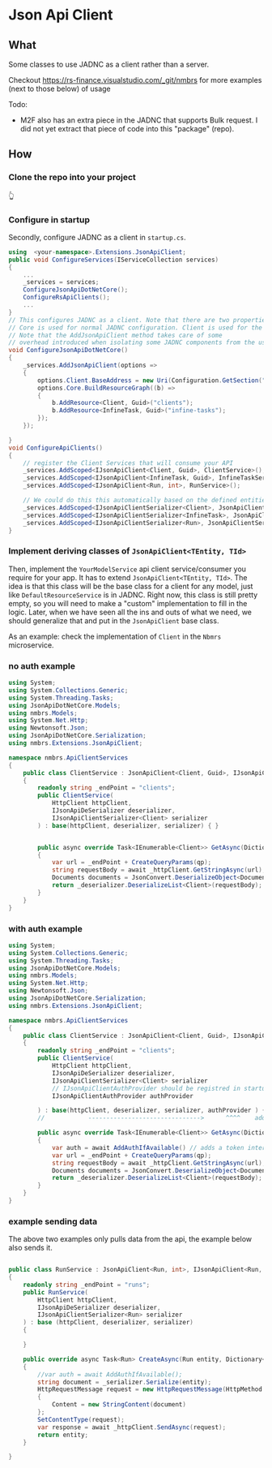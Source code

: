 # Json Api Client

##  What
Some classes to use JADNC as a client rather than a server. 

Checkout https://rs-finance.visualstudio.com/_git/nmbrs for more examples (next to those below) of usage

Todo: 
* M2F also has an extra piece in the JADNC that supports Bulk request. I did not yet extract that piece of code into this "package" (repo).
## How

### Clone the repo into your project
:point_up_2:

### Configure in startup
Secondly, configure JADNC as a client in `startup.cs`.
```c#
using  <your-namespace>.Extensions.JsonApiClient;
public void ConfigureServices(IServiceCollection services)
{
    ...
    _services = services;
    ConfigureJsonApiDotNetCore();
    ConfigureRsApiClients();
    ...
}
// This configures JADNC as a client. Note that there are two properties on the `options` object: core and client.
// Core is used for normal JADNC configuration. Client is used for the client (in this case we're setting a api root adres).
// Note that the AddJsonApiClient method takes care of some 
// overhead introduced when isolating some JADNC components from the usual environment in which it is used (see comments ScopedService provider file).
void ConfigureJsonApiDotNetCore()
{
    _services.AddJsonApiClient(options =>
    {
        options.Client.BaseAddress = new Uri(Configuration.GetSection("YourJadncApiTargetUrl").Value);
        options.Core.BuildResourceGraph((b) =>
        {
            b.AddResource<Client, Guid>("clients");
            b.AddResource<InfineTask, Guid>("infine-tasks");
        });
    });

}
void ConfigureApiClients()
{
    // register the Client Services that will consume your API
    _services.AddScoped<IJsonApiClient<Client, Guid>, ClientService>();
    _services.AddScoped<IJsonApiClient<InfineTask, Guid>, InfineTaskService>();
    _services.AddScoped<IJsonApiClient<Run, int>, RunService>();

    // We could do this this automatically based on the defined entities in the JANDC resource graph.
    _services.AddScoped<IJsonApiClientSerializer<Client>, JsonApiClientSerializer<Client>>();
    _services.AddScoped<IJsonApiClientSerializer<InfineTask>, JsonApiClientSerializer<InfineTask>>();
    _services.AddScoped<IJsonApiClientSerializer<Run>, JsonApiClientSerializer<Run>>();
}
```


### Implement deriving classes of `JsonApiClient<TEntity, TId>`

Then, implement the `YourModelService`  api client service/consumer you require for your app. It has to extend `JsonApiClient<TEntity, TId>`.  The idea is that this class will be the base class for a client for any model, just like `DefaultResourceService` is in JADNC.  Right now, this class is still pretty empty, so you will need to make a "custom" implementation to fill in the logic. Later, when we have seen all the ins and outs of what we need, we should  generalize that and put in the `JsonApiClient` base class.

As an example: check the implementation of `Client` in the `Nbmrs` microservice.

### no auth example
```c#
using System;
using System.Collections.Generic;
using System.Threading.Tasks;
using JsonApiDotNetCore.Models;
using nmbrs.Models;
using System.Net.Http;
using Newtonsoft.Json;
using JsonApiDotNetCore.Serialization;
using nmbrs.Extensions.JsonApiClient;

namespace nmbrs.ApiClientServices
{
    public class ClientService : JsonApiClient<Client, Guid>, IJsonApiClient<Client, Guid>
    {
        readonly string _endPoint = "clients";
        public ClientService(
            HttpClient httpClient,
            IJsonApiDeSerializer deserializer,
            IJsonApiClientSerializer<Client> serializer
        ) : base(httpClient, deserializer, serializer) { }


        public async override Task<IEnumerable<Client>> GetAsync(Dictionary<string, string> qp = null)
        {
            var url = _endPoint + CreateQueryParams(qp); 
            string requestBody = await _httpClient.GetStringAsync(url);
            Documents documents = JsonConvert.DeserializeObject<Documents>(requestBody);
            return _deserializer.DeserializeList<Client>(requestBody);
        }
    }
}

```

### with auth example
```c#
using System;
using System.Collections.Generic;
using System.Threading.Tasks;
using JsonApiDotNetCore.Models;
using nmbrs.Models;
using System.Net.Http;
using Newtonsoft.Json;
using JsonApiDotNetCore.Serialization;
using nmbrs.Extensions.JsonApiClient;

namespace nmbrs.ApiClientServices
{
    public class ClientService : JsonApiClient<Client, Guid>, IJsonApiClient<Client, Guid>
    {
        readonly string _endPoint = "clients";
        public ClientService(
            HttpClient httpClient,
            IJsonApiDeSerializer deserializer,
            IJsonApiClientSerializer<Client> serializer
            // IJsonApiClientAuthProvider should be registred in startup. You can eg use the DaemonAuthProvider or UserAuthProvider as defined in m2f project.
            IJsonApiClientAuthProvider authProvider 

        ) : base(httpClient, deserializer, serializer, authProvider ) { }
        //            ------------------------------->      ^^^^    add this here

        public async override Task<IEnumerable<Client>> GetAsync(Dictionary<string, string> qp = null)
        {
            var auth = await AddAuthIfAvailable() // adds a token internally to the request sent out.
            var url = _endPoint + CreateQueryParams(qp); 
            string requestBody = await _httpClient.GetStringAsync(url);
            Documents documents = JsonConvert.DeserializeObject<Documents>(requestBody);
            return _deserializer.DeserializeList<Client>(requestBody);
        }
    }
}

```

### example sending data
The above two examples only pulls data from the api, the example below also sends it.
```c#

public class RunService : JsonApiClient<Run, int>, IJsonApiClient<Run, int>
{  
    readonly string _endPoint = "runs";
    public RunService(
        HttpClient httpClient,
        IJsonApiDeSerializer deserializer,
        IJsonApiClientSerializer<Run> serializer
    ) : base (httpClient, deserializer, serializer)
    {

    }

    public override async Task<Run> CreateAsync(Run entity, Dictionary<string, string> qp = null)
    {
        //var auth = await AddAuthIfAvailable();
        string document = _serializer.Serialize(entity);
        HttpRequestMessage request = new HttpRequestMessage(HttpMethod.Post, _endPoint)
        {
            Content = new StringContent(document)
        };
        SetContentType(request);
        var response = await _httpClient.SendAsync(request);
        return entity;
    }

}
```





